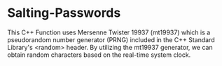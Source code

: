 # Salting-Passwords
This C++ Function uses Mersenne Twister 19937 (mt19937) which is a pseudorandom number generator (PRNG) included in the C++ Standard Library's &lt;random> header. By utilizing the mt19937 generator, we can obtain random characters based on the real-time system clock.
